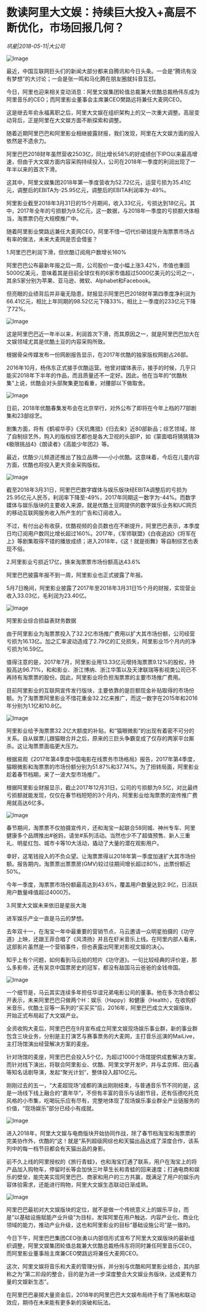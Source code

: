 # 数读阿里大文娱：持续巨大投入+高层不断优化，市场回报几何？

*巩星|2018-05-11|大公司*

![Image](http://p3.pstatp.com/large/pgc-image/1526087058795e9e5bf6b16)

最近，中国互联网巨头们的新闻大部分都来自腾讯和今日头条。一会是“腾讯有没有梦想”的大讨论；一会是张一鸣和马化腾在朋友圈就抖音互怼。

今日，阿里也迎来相关变动消息：阿里文娱集团轮值总裁兼大优酷总裁杨伟东成为阿里音乐的CEO；而阿里影业董事会主席兼CEO樊路远将兼任大麦网CEO。

这是继去年俞永福离职之后，阿里大文娱在组织架构上的又一次重大调整。高层变动背后，正是阿里在大文娱方面不断探索和调整。

随着近期阿里巴巴和阿里影业相继披露财报，我们发现，阿里在大文娱方面的投入依然是不遗余力。

阿里巴巴2018财年虽然营收2503亿，同比增长58%的好成绩创下IPO以来最高增速，但由于大文娱方面内容采购持续投入，公司在2018年一季度的利润出现了一年半以来的首次下滑。

这其中，阿里文娱集团2018年第一季度营收为52.72亿元，运营亏损为35.41亿元，调整后的EBITA为-25.95亿元，调整后的EBITA利润率为-49%。

阿里影业截至2018年3月31日的15个月期间，收入33亿元，亏损达到18亿元。其中，2017年全年的亏损额为9.5亿元，这一数据，与2018年一季度的亏损额大体相当，淘票票仍在大规模推广中。

随着阿里影业樊路远兼任大麦网CEO，阿里不惜一切代价砸钱提升淘票票市场占有率的做法，未来大麦网是否会借鉴？

1.阿里巴巴利润下滑，但优酷订阅用户数增长160%

阿里巴巴公布最新年报之后一周，公司股价一度小幅上涨3.42%，市值也重回5000亿美元，意味着其是目前全球仅有的6家市值超过5000亿美元的公司之一，其余5家分别为苹果、亚马逊、微软、Alphabet和Facebook。

但亮眼的业绩背后并非毫无隐患，财报显示阿里巴巴2018财年第四季度净利润为66.41亿元，相比上年同期的98.52亿元下降33%，相比上一季度的233亿元下降了72%。

![Image](http://p3.pstatp.com/large/pgc-image/1526086989447e04bf4a29a)

这是阿里巴巴近一年半以来，利润首次下滑，而其原因之一，就是阿里巴巴加大在文娱领域尤其是优酷土豆的内容采购所致。

根据骨朵传媒发布一份网剧报告显示，在2017年优酷的独家版权网剧占26部。

2016年10月，杨伟东正式接手优酷运营。他曾对媒体表示，接手的时候，几乎只能买2018年下半年的作品，而且质量还不一定好。因此，他在当年的“优酷秋集”上说，优酷会对头部聚集更加看重，对腰部以下做取舍。

![Image](http://p3.pstatp.com/large/pgc-image/1526087111065a2bb586d95)

日前，2018年优酷春集发布会在北京举行，对外公布了即将在今年上档的77部剧集和23部综艺。

剧集方面，将有《鹤唳华亭》《天坑鹰猎》《归去来》近80部新品；综艺领域，除了自制综艺外，购入的版权综艺都也是各大卫视的头部IP，如《蒙面唱将猜猜猜3》《极限挑战4》《朗读者》《高能少年团2》等。

最近，优酷少儿频道还推出了独立品牌——小小优酷。这意味着，今后在儿童内容方面，优酷也将投入更大资金采购版权。

![Image](http://p3.pstatp.com/large/pgc-image/15260871299048393c4f14f)

截至2018年3月31日，阿里巴巴数字媒体与娱乐版块经EBITA调整后的亏损为25.95亿元人民币，利润率下降至-49%，2017年同期这一数字为-44%。而数字媒体与娱乐版块的主要收入来源，就是优酷土豆网提供的数字娱乐业务和UC网页的移动互联网服务收入所产生的广告和订阅收入。

不过，有付出必有收获，优酷视频的会员数也在不断提升，阿里巴巴表示，本季度日均订阅用户数同比增长超过160%。2017年，《军师联盟》《白夜追凶》《将军在上》等剧集取得不错的播放成绩；进入2018年，《这！就是街舞》等自制综艺也表现不俗。

2.阿里影业亏损近17亿，换来淘票票市场份额高达43.6%

阿里巴巴披露年报不到一周，阿里影业也正式披露了年报。

5月7日晚间，阿里影业披露了2017年至2018年3月31日15个月的财报，实现营业收入33.03亿，毛利润为23.40亿。

![Image](http://p1.pstatp.com/large/pgc-image/1526086989400071644afa7)

阿里影业综合损益表财务数据

由于阿里影业为淘票票投入了32.2亿市场推广费用以扩大其市场份额，公司经营亏损为16.13亿。加之汇率波动造成了2.79亿的汇兑损失，阿里影业15个月内的净亏损为16.59亿。

值得注意的是，2017年7月，阿里影业用13.33亿元增持淘票票9.12%的股权，持股高达96.71%，和和影业、浙江博纳、浙江华策以及天津联瑞等影视类公司已不再持有淘票票的股份。因此，阿里影业将负担淘票票的主要市场推广费用。

目前阿里影业的互联网宣传发行版块，主要依靠的是巨额现金补贴取得的市场份额。为了淘票票阿里影业不惜花重金32.2亿来推广，而这一数字在2015年和2016年分别为1.1亿和10.8亿。

![Image](http://p9.pstatp.com/large/pgc-image/152608718402025d2aeb6be)

阿里影业给予淘票票32.2亿大额度的补贴，和“猫眼微影”的出现有着密不可分的关系。自从娱票儿跟猫眼合并之后，原来的三巨头争霸变成了仅存的两家平台厮杀。这让淘票票面临更大压力。

根据易观《2017年第4季度中国电影在线票务市场格局》报告，2017年第4季度，猫眼微影和淘票票的市场份额分别为51.87%和37.74%。为了扭转局面，阿里影业趁着春节档期，来了一波大型市场推广。

根据阿里影业财报显示，截止2017年12月31日，公司的亏损额为9.5亿，对比最终亏损额就能发现，仅仅在春节档短短的3个月内，阿里影业给淘票票的宣传推广费用就高达6亿多。

![Image](http://p3.pstatp.com/large/pgc-image/1526087169724a935a8f3bc)

春节期间，淘票票不仅拍摄宣传片，还和淘宝一起联合58同城、神州专车、阿里健康多个品牌推出#爸妈，请坐#系列活动。当然也少不了超值预售、新人三重礼、明星红包、城市卡等10大活动，撬动了大量的潜在观影用户。

幸好，这笔钱投入的不负众望。让淘票票得以2018年第一季度加速扩大其市场份额。报告期内，淘票票出票票房(GMV)较过往期间增长超过80%，出票份额近50%。

今年一季度，淘票票市场份额最高达到43.6%，覆盖用户数量达到2.9亿，日活跃用户数量峰值超过4000万。

3.阿里大文娱未来依旧是星辰大海

进军娱乐产业一直是马云的梦想。

去年双十一，在淘宝一年中最重要的营销节点，马云邀请一众明星拍摄的《功守道》上映，还跟王菲合唱了《风清扬》并且在虾米音乐上线。在阿里内部人看来，这部影片虽然是一个营销事件，但也表露出阿里对影视文娱的决心。

知乎上有个问题，如何看到马云拍的短片《功守道》。一句比较经典的评价是，那么多影帝，还有吴京中国票房史的冠军，都没有敌国马云爸爸的金钱帝国。

![Image](http://p3.pstatp.com/large/pgc-image/1526087196952eb7c584fa0)

一个细节是，马云其实连续多年担任华谊兄弟电影公司的董事。他在多次场合都公开表示，未来阿里巴巴只做两个H：娱乐（Happy）和健康（Health），在收购虾米音乐，优酷土豆等一系列的“买买买”后，2016年，阿里巴巴成立大文娱版块，开始正式布局起了大文娱产业。

全资收购大麦后，阿里巴巴在9月宣布成立阿里文娱现场娱乐事业群，新的事业群包含三块业务，分别是主打演艺与赛事票务的大麦网，主打音乐巡演的MaiLive，主打场馆演出经营解决方案的麦座。

针对场馆的麦座，阿里巴巴会投入5个亿，为超过1000个场馆提供成套解决方案，而针对线下演出，将联合阿里影业、优酷、阿里文学开发IP，并与孟京辉、田沁鑫等知名话剧导演，发起“聚光计划”，整体投入超10亿元。

刚刚过去的五一，“大麦超现场”成都的演出刚刚结束，与普通音乐节不同的是，这是一场线下线上融合的“嘉年华”，不但有丰富的音乐与话剧节目，还有伍德吃托克风格的小市集，吃喝玩乐应有尽有，完整地体现了现场娱乐事业群全产业链服务的价值，“现场娱乐”部分已经小有成就。

![Image](http://p3.pstatp.com/large/pgc-image/1526087211403f2caac3c59)

进入2018年，阿里大文娱与电商版块开始协同作战，除了春节档淘宝和淘票票的完美协作外，优酷的“这！就是”系列超级网综也和天猫出品达成了深度合作，该系列中的每一档节目都会有天猫出品的身影。

前不久上线的阿里授权的《旅行青蛙》，也和淘宝打通了联系，用户在淘宝上的将产品加入购物车，停留时长等会加快三叶草生长和青蛙的回来速度；打通电商和娱乐的壁垒，能完美实现阿里巴巴、商家和用户的三方共赢，既满足了用户的娱乐内容体验需求，还能进行购物，阿里大文娱生态联动日渐成熟。

![Image](http://p1.pstatp.com/large/pgc-image/1526087223877e1351682c2)

阿里巴巴最初对大文娱版块的定位，就不是做一个传统意义上的娱乐平台，而是“以基础设施赋能产业升级”为目标，发挥阿里在用户触达、内容产业化、商业化领域的能力，推动产业升级，这也和阿里影业的目标“基础设施公司”是一致的。

今日下午，阿里巴巴集团CEO张勇以内部信形式宣布了阿里大文娱版块的最新组织调整，阿里文娱集团轮值总裁兼大优酷总裁杨伟东将同时兼任阿里音乐CEO，而阿里影业董事局主席兼CEO樊路远将兼任大麦网CEO。

这次，阿里文娱将音乐和大麦的管理分拆，并分别与优酷和阿里影业结合，其内部称之为“第二阶段的整合，目的是为进一步深度整合大文娱业务版块，达成更有力量的文娱新生态”。

在阿里巴巴豪掷大量资金后，2018年的阿里巴巴大文娱布局终于有了落地和联动效应，期待在未来能有更多新的突破和玩法。

